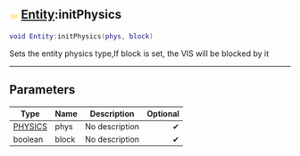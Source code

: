 ## ![shared](../../.gitbook/assets/shared.png) [Entity](https://iaswiki.rawr.dev/readme/entity):initPhysics

```lua
void Entity:initPhysics(phys, block)
```

Sets the entity physics type,If block is set, the VIS will be blocked by it

------
## Parameters

| Type   | Name | Description | Optional |
| ------ | ---- | ----------- | -------: |
| [PHYSICS](https://iaswiki.rawr.dev/readme/physics) | phys | No description | ✔ |
| boolean | block | No description | ✔ |

